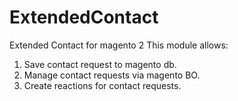 # ExtendedContact
Extended Contact for magento 2
This module allows:
1) Save contact request to magento db.
2) Manage contact requests via magento BO.
3) Create reactions for contact requests.
